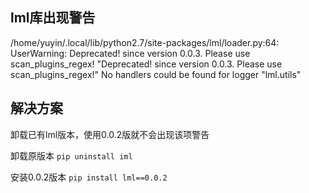 ## lml库出现警告

/home/yuyin/.local/lib/python2.7/site-packages/lml/loader.py:64: UserWarning: Deprecated! since version 0.0.3. Please use scan_plugins_regex!
  "Deprecated! since version 0.0.3. Please use scan_plugins_regex!"
No handlers could be found for logger "lml.utils"


## 解决方案

卸载已有lml版本，使用0.0.2版就不会出现该项警告

卸载原版本
`pip uninstall iml`

安装0.0.2版本
`pip install lml==0.0.2`
